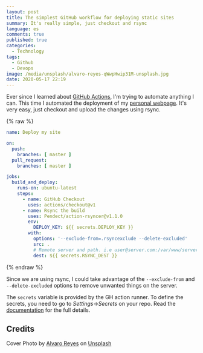```yaml
---
layout: post
title: The simplest GitHub workflow for deploying static sites
summary: It's really simple, just checkout and rsync
language: es
comments: true
published: true
categories:
  - Technology
tags: 
  - Github
  - Devops
image: /media/unsplash/alvaro-reyes-qWwpHwip31M-unsplash.jpg
date: 2020-05-17 22:19
---
```


Ever since I learned about [GitHub
Actions](https://github.com/features/actions), I'm trying to automate anything I
can. This time I automated the deployment of my [personal
webpage](https://www.noenieto.com/). It's very easy, just checkout and upload
the changes using rsync.

{% raw %}
```yaml
name: Deploy my site

on:
  push:
    branches: [ master ]
  pull_request:
    branches: [ master ]

jobs:
  build_and_deploy:
    runs-on: ubuntu-latest
    steps:
      - name: GitHub Checkout
        uses: actions/checkout@v1
      - name: Rsync the build
        uses: Pendect/action-rsyncer@v1.1.0
        env:
          DEPLOY_KEY: ${{ secrets.DEPLOY_KEY }}
        with:
          options: '--exclude-from=.rsyncexclude --delete-excluded'
          src: .
          # Remote server and path. i.e user@server.com:/var/www/server.com/
          dest: ${{ secrets.RSYNC_DEST }}
```
{% endraw %}

Since we are using rsync, I could take advantage of the `--exclude-from` and
`--delete-excluded` options to remove unwanted things on the server.

The `secrets` variable is provided by the GH action runner. To define the
secrets, you need to go to *Settings*->*Secrets* on your repo. Read the
[documentation]([https://help.github.com/en/actions/configuring-and-managing-workflows/creating-and-storing-encrypted-secrets)
for the full details.

## Credits

<span>Cover Photo by <a href="https://unsplash.com/@alvarordesign?utm_source=unsplash&amp;utm_medium=referral&amp;utm_content=creditCopyText">Alvaro Reyes</a> on <a href="https://unsplash.com/s/photos/workflow?utm_source=unsplash&amp;utm_medium=referral&amp;utm_content=creditCopyText">Unsplash</a></span>